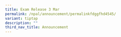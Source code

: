 ```yaml
---
title: Exam Release 3 Mar
permalink: /npal/announcement/permalinkfdggfhd4545/
variant: tiptap
description: ""
third_nav_title: Announcement
---
```

